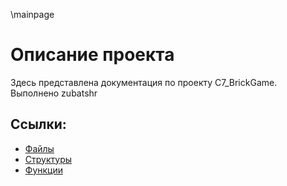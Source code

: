 \mainpage
# Описание проекта
Здесь представлена документация по проекту C7_BrickGame. Выполнено zubatshr

## Ссылки:
- [Файлы](files.html)
- [Структуры](annotated.html)
- [Функции](globals_func.html)
